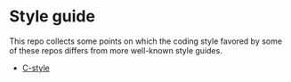 # Style guide

This repo collects some points on which the coding style
favored by some of these repos differs from more well-known
style guides.
* [C-style](c_style.md)
